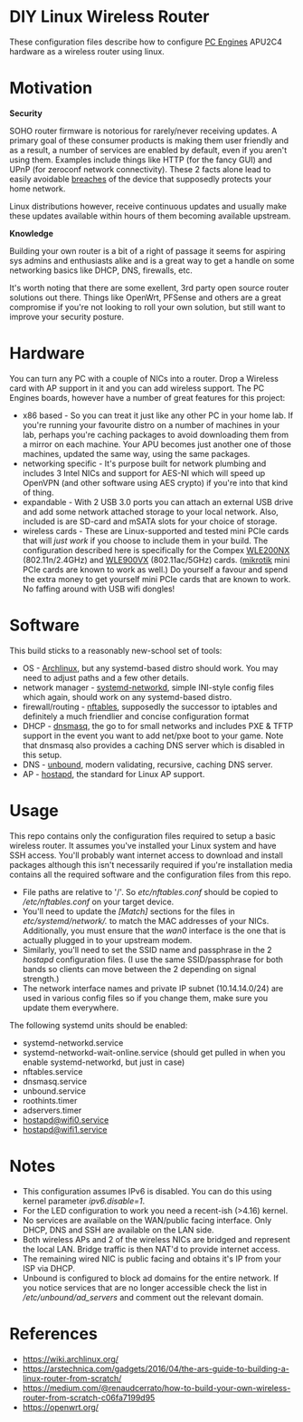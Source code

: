# DIY Linux Wireless Router
These configuration files describe how to configure [PC Engines](https://pcengines.ch/) APU2C4 hardware as a wireless router using linux.

Motivation
===========
**Security**

SOHO router firmware is notorious for rarely/never receiving updates. A primary goal of these consumer products is making them user friendly and as a result, a number of services are enabled by default, even if you aren't using them. Examples include things like HTTP (for the fancy GUI) and UPnP (for zeroconf network connectivity). These 2 facts alone lead to easily avoidable [breaches](https://nakedsecurity.sophos.com/2018/11/12/botnet-pwns-100000-routers-using-ancient-security-flaw/) of the device that supposedly protects your home network.

Linux distributions however, receive continuous updates and usually make these updates available within hours of them becoming available upstream.

**Knowledge**

Building your own router is a bit of a right of passage it seems for aspiring sys admins and enthusiasts alike and is a great way to get a handle on some networking basics like DHCP, DNS, firewalls, etc.

It's worth noting that there are some exellent, 3rd party open source router solutions out there. Things like OpenWrt, PFSense and others are a great compromise if you're not looking to roll your own solution, but still want to improve your security posture.

Hardware
=========
You can turn any PC with a couple of NICs into a router. Drop a Wireless card with AP support in it and you can add wireless support. The PC Engines boards, however have a number of great features for this project:
* x86 based - So you can treat it just like any other PC in your home lab. If you're running your favourite distro on a number of machines in your lab, perhaps you're caching packages to avoid downloading them from a mirror on each machine. Your APU becomes just another one of those machines, updated the same way, using the same packages.
* networking specific - It's purpose built for network plumbing and includes 3 Intel NICs and support for AES-NI which will speed up OpenVPN (and other software using AES crypto) if you're into that kind of thing.
* expandable - With 2 USB 3.0 ports you can attach an external USB drive and add some network attached storage to your local network. Also, included is are SD-card and mSATA slots for your choice of storage.
* wireless cards - These are Linux-supported and tested mini PCIe cards that will *just work* if you choose to include them in your build. The configuration described here is specifically for the Compex [WLE200NX](https://pcengines.ch/wle200nx.htm) (802.11n/2.4GHz) and [WLE900VX](https://www.pcengines.ch/wle900vx.htm) (802.11ac/5GHz) cards. ([mikrotik](https://mikrotik.com) mini PCIe cards are known to work as well.) Do yourself a favour and spend the extra money to get yourself mini PCIe cards that are known to work. No faffing around with USB wifi dongles! 

Software
========
This build sticks to a reasonably new-school set of tools:
* OS - [Archlinux](https://www.archlinux.org/), but any systemd-based distro should work. You may need to adjust paths and a few other details.
* network manager - [systemd-networkd](https://wiki.archlinux.org/index.php/Systemd-networkd), simple INI-style config files which again, should work on any systemd-based distro.
* firewall/routing - [nftables](https://wiki.nftables.org/wiki-nftables/index.php/Main_Page), supposedly the successor to iptables and definitely a much friendlier and concise configuration format
* DHCP - [dnsmasq](http://www.thekelleys.org.uk/dnsmasq/doc.html), the go to for small networks and includes PXE & TFTP support in the event you want to add net/pxe boot to your game. Note that dnsmasq also provides a caching DNS server which is disabled in this setup.
* DNS - [unbound](https://nlnetlabs.nl/projects/unbound/about/), modern validating, recursive, caching DNS server.
* AP - [hostapd](https://w1.fi/hostapd/), the standard for Linux AP support.

Usage
=====
This repo contains only the configuration files required to setup a basic wireless router. It assumes you've installed your Linux system and have SSH access. You'll probably want internet access to download and install packages although this isn't necessarily required if you're installation media contains all the required software and the configuration files from this repo.

* File paths are relative to '/'. So *etc/nftables.conf* should be copied to */etc/nftables.conf* on your target device.
* You'll need to update the *[Match]* sections for the files in *etc/systemd/network/.* to match the MAC addresses of your NICs. Additionally, you must ensure that the *wan0* interface is the one that is actually plugged in to your upstream modem.
* Similarly, you'll need to set the SSID name and passphrase in the 2 *hostapd* configuration files. (I use the same SSID/passphrase for both bands so clients can move between the 2 depending on signal strength.)
* The network interface names and private IP subnet (10.14.14.0/24) are used in various config files so if you change them, make sure you update them everywhere.

The following systemd units should be enabled:
* systemd-networkd.service
* systemd-networkd-wait-online.service (should get pulled in when you enable systemd-networkd, but just in case)
* nftables.service
* dnsmasq.service
* unbound.service
* roothints.timer
* adservers.timer
* hostapd@wifi0.service
* hostapd@wifi1.service


Notes
=====
* This configuration assumes IPv6 is disabled. You can do this using kernel parameter *ipv6.disable=1*.
* For the LED configuration to work you need a recent-ish (>4.16) kernel.
* No services are available on the WAN/public facing interface. Only DHCP, DNS and SSH are available on the LAN side.
* Both wireless APs and 2 of the wireless NICs are bridged and represent the local LAN. Bridge traffic is then NAT'd to provide internet access.
* The remaining wired NIC is public facing and obtains it's IP from your ISP via DHCP.
* Unbound is configured to block ad domains for the entire network. If you notice services that are no longer accessible check the list in */etc/unbound/ad_servers* and comment out the relevant domain.

References
==========
* https://wiki.archlinux.org/
* https://arstechnica.com/gadgets/2016/04/the-ars-guide-to-building-a-linux-router-from-scratch/
* https://medium.com/@renaudcerrato/how-to-build-your-own-wireless-router-from-scratch-c06fa7199d95
* https://openwrt.org/
